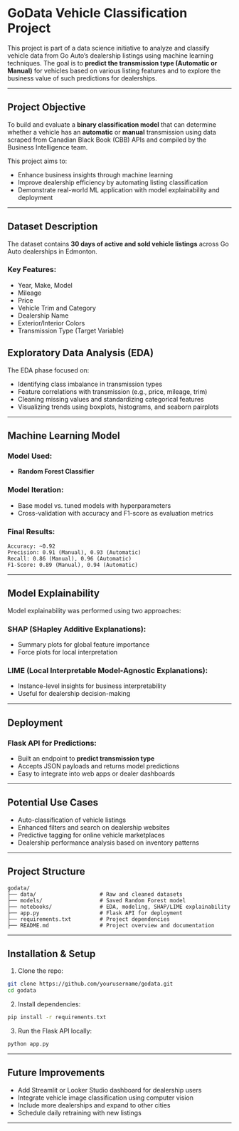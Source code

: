 # GoData Vehicle Classification Project

This project is part of a data science initiative to analyze and classify vehicle data from Go Auto’s dealership listings using machine learning techniques. The goal is to **predict the transmission type (Automatic or Manual)** for vehicles based on various listing features and to explore the business value of such predictions for dealerships.

---

## Project Objective

To build and evaluate a **binary classification model** that can determine whether a vehicle has an **automatic** or **manual** transmission using data scraped from Canadian Black Book (CBB) APIs and compiled by the Business Intelligence team.

This project aims to:
- Enhance business insights through machine learning
- Improve dealership efficiency by automating listing classification
- Demonstrate real-world ML application with model explainability and deployment

---

## Dataset Description

The dataset contains **30 days of active and sold vehicle listings** across Go Auto dealerships in Edmonton.

### Key Features:
- Year, Make, Model
- Mileage
- Price
- Vehicle Trim and Category
- Dealership Name
- Exterior/Interior Colors
- Transmission Type (Target Variable)


## Exploratory Data Analysis (EDA)

The EDA phase focused on:
- Identifying class imbalance in transmission types
- Feature correlations with transmission (e.g., price, mileage, trim)
- Cleaning missing values and standardizing categorical features
- Visualizing trends using boxplots, histograms, and seaborn pairplots

---

## Machine Learning Model

### Model Used:
- **Random Forest Classifier**

### Model Iteration:
- Base model vs. tuned models with hyperparameters
- Cross-validation with accuracy and F1-score as evaluation metrics

### Final Results:
```
Accuracy: ~0.92
Precision: 0.91 (Manual), 0.93 (Automatic)
Recall: 0.86 (Manual), 0.96 (Automatic)
F1-Score: 0.89 (Manual), 0.94 (Automatic)
```

---

## Model Explainability

Model explainability was performed using two approaches:

### SHAP (SHapley Additive Explanations):
- Summary plots for global feature importance
- Force plots for local interpretation

### LIME (Local Interpretable Model-Agnostic Explanations):
- Instance-level insights for business interpretability
- Useful for dealership decision-making

---

## Deployment

### Flask API for Predictions:
- Built an endpoint to **predict transmission type**
- Accepts JSON payloads and returns model predictions
- Easy to integrate into web apps or dealer dashboards

---

## Potential Use Cases

- Auto-classification of vehicle listings
- Enhanced filters and search on dealership websites
- Predictive tagging for online vehicle marketplaces
- Dealership performance analysis based on inventory patterns

---

## Project Structure

```
godata/
├── data/                    # Raw and cleaned datasets
├── models/                  # Saved Random Forest model
├── notebooks/               # EDA, modeling, SHAP/LIME explainability
├── app.py                   # Flask API for deployment
├── requirements.txt         # Project dependencies
├── README.md                # Project overview and documentation
```

---

## Installation & Setup

1. Clone the repo:
```bash
git clone https://github.com/yourusername/godata.git
cd godata
```

2. Install dependencies:
```bash
pip install -r requirements.txt
```

3. Run the Flask API locally:
```bash
python app.py
```

---

## Future Improvements

- Add Streamlit or Looker Studio dashboard for dealership users
- Integrate vehicle image classification using computer vision
- Include more dealerships and expand to other cities
- Schedule daily retraining with new listings

---

